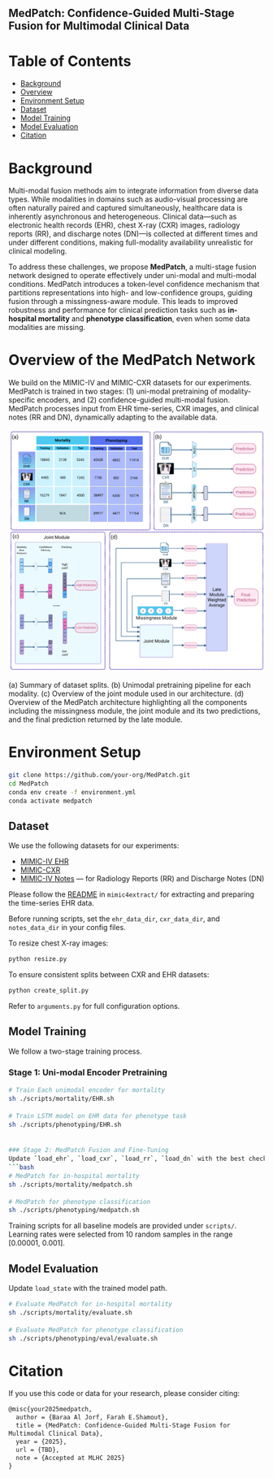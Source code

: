 ## MedPatch: Confidence-Guided Multi-Stage Fusion for Multimodal Clinical Data

Table of Contents
=================

<!--ts-->
  * [Background](#Background)
  * [Overview](#Overview)
  * [Environment Setup](#Environment-Setup)
  * [Dataset](#Dataset)
  * [Model Training](#Model-Training)
  * [Model Evaluation](#Model-Evaluation)
  * [Citation](#Citation)
<!--te-->


Background
============
Multi-modal fusion methods aim to integrate information from diverse data types. While modalities in domains such as audio-visual processing are often naturally paired and captured simultaneously, healthcare data is inherently asynchronous and heterogeneous. Clinical data—such as electronic health records (EHR), chest X-ray (CXR) images, radiology reports (RR), and discharge notes (DN)—is collected at different times and under different conditions, making full-modality availability unrealistic for clinical modeling.

To address these challenges, we propose **MedPatch**, a multi-stage fusion network designed to operate effectively under uni-modal and multi-modal conditions. MedPatch introduces a token-level confidence mechanism that partitions representations into high- and low-confidence groups, guiding fusion through a missingness-aware module. This leads to improved robustness and performance for clinical prediction tasks such as **in-hospital mortality** and **phenotype classification**, even when some data modalities are missing.


Overview of the MedPatch Network
====================================
We build on the MIMIC-IV and MIMIC-CXR datasets for our experiments. MedPatch is trained in two stages: (1) uni-modal pretraining of modality-specific encoders, and (2) confidence-guided multi-modal fusion. MedPatch processes input from EHR time-series, CXR images, and clinical notes (RR and DN), dynamically adapting to the available data.

![](Images/Medpatch.png)

 (a) Summary of dataset splits. (b) Unimodal pretraining pipeline for each modality. (c) Overview of the joint module used in our architecture. (d) Overview of the MedPatch architecture highlighting all the components including the missingness module, the joint module and its two predictions, and the final prediction returned by the late module.

Environment Setup
==================
```bash
git clone https://github.com/your-org/MedPatch.git
cd MedPatch
conda env create -f environment.yml
conda activate medpatch
```

Dataset
-------------
We use the following datasets for our experiments:

- [MIMIC-IV EHR](https://physionet.org/content/mimiciv/1.0/)
- [MIMIC-CXR](https://physionet.org/content/mimic-cxr-jpg/2.0.0/)
- [MIMIC-IV Notes](https://physionet.org/content/mimic-iv-note/2.2/) — for Radiology Reports (RR) and Discharge Notes (DN)

Please follow the [README](mimic4extract/README.md) in `mimic4extract/` for extracting and preparing the time-series EHR data. 

Before running scripts, set the `ehr_data_dir`, `cxr_data_dir`, and `notes_data_dir` in your config files.

To resize chest X-ray images:
```bash
python resize.py
```

To ensure consistent splits between CXR and EHR datasets:
```bash
python create_split.py
```

Refer to `arguments.py` for full configuration options.

Model Training
-----------------
We follow a two-stage training process.

### Stage 1: Uni-modal Encoder Pretraining
```bash
# Train Each unimodal encoder for mortality
sh ./scripts/mortality/EHR.sh

# Train LSTM model on EHR data for phenotype task
sh ./scripts/phenotyping/EHR.sh


### Stage 2: MedPatch Fusion and Fine-Tuning
Update `load_ehr`, `load_cxr`, `load_rr`, `load_dn` with the best checkpoints from Uni-modal Encoder Pretraining.
```bash
# MedPatch for in-hospital mortality
sh ./scripts/mortality/medpatch.sh

# MedPatch for phenotype classification
sh ./scripts/phenotyping/medpatch.sh
```

Training scripts for all baseline models are provided under `scripts/`. Learning rates were selected from 10 random samples in the range [0.00001, 0.001].

Model Evaluation
------------------
Update `load_state` with the trained model path.
```bash
# Evaluate MedPatch for in-hospital mortality
sh ./scripts/mortality/evaluate.sh

# Evaluate MedPatch for phenotype classification
sh ./scripts/phenotyping/eval/evaluate.sh
```

Citation
============
If you use this code or data for your research, please consider citing:

```
@misc{your2025medpatch,
  author = {Baraa Al Jorf, Farah E.Shamout},
  title = {MedPatch: Confidence-Guided Multi-Stage Fusion for Multimodal Clinical Data},
  year = {2025},
  url = {TBD},
  note = {Accepted at MLHC 2025}
}
